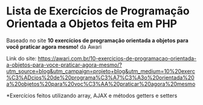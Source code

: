 # Lista de Exercícios de Programação Orientada a Objetos feita em PHP
Baseado no site **10 exercícios de programação orientada a objetos para você praticar agora mesmo!** da Awari


Link do site: https://awari.com.br/10-exercicios-de-programacao-orientada-a-objetos-para-voce-praticar-agora-mesmo/?utm_source=blog&utm_campaign=projeto+blog&utm_medium=10%20exerc%C3%ADcios%20de%20programa%C3%A7%C3%A3o%20orientada%20a%20objetos%20para%20voc%C3%AA%20praticar%20agora%20mesmo


*Exercícios feitos utilizando array, AJAX e métodos getters e setters

